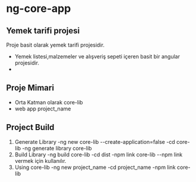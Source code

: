 # ng-core-app
Yemek tarifi projesi
----------------------------------------------------------------------
Proje basit olarak yemek tarifi projesidir.
- Yemek listesi,malzemeler ve alışveriş sepeti içeren basit bir angular projesidir.
- 

Proje Mimari 
-----------------------------------------------------------------------
- Orta Katman olarak core-lib
- web app project_name

Project Build
------------------------------------------------------------------------
1. Generate Library
    -ng new core-lib --create-application=false 
    -cd core-lib 
    -ng generate library core-lib 
2. Build Library 
   -ng build core-lib
   -cd dist
   -npm link core-lib --npm link vermek için kullanılır.
3. Using core-lib 
   -ng new project_name
   -cd project_name
   -npm link core-lib
